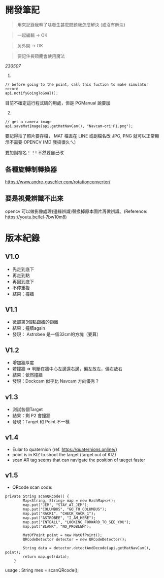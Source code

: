 # 開發筆記

> 用來記錄我幹了啥發生甚麼問題我怎麼解決 (或沒有解決)

> 一起編輯 -> OK

> 另外開 -> OK

> 要記住長頸鹿會使用魔法

*230507*

1.
```
// before going to the point, call this fuction to make simulator record
api.notifyGoingToGoal();
```
目前不確定這行程式碼的用處，但是 PGManual 說要加

2.
```
// get a camera image
api.saveMatImage(api.getMatNavCam(), "Navcam-ori:P1.png");
```
要記得拍了照片要存檔， MAT 檔丟在 LINE 或副檔名改 JPG, PNG 就可以正常顯示不需要 OPENCV (MD 我搞很久ㄟ)

要加副檔名！！! 不然要自己改

## 各種旋轉制轉換器
https://www.andre-gaschler.com/rotationconverter/

## 要是視覺辨識不出來
opencv 可以做影像處理(邊緣辨識)替換掉原本圖片再做辨識。(Reference: https://youtu.be/Iel-7bw10m8)

# 版本紀錄

## V1.0

- 先走到底下
- 再走到點
- 再回到底下
- 不停重複
- 結果：撞牆

## V1.1

- 微調第3個點跟牆的距離
- 結果：撞牆again
- 發現： Astrobee 是一個32cm的方塊（要算）

## V1.2

- 增加牆厚度
- 若撞牆 => 判斷在牆中心左邊還右邊，偏左放左，偏右放右
- 結果：依然撞牆
- 發現：Dockcam 似乎比 Navcam 方向優秀？


## v1.3
- 測試各個Target
- 結果：剩 P2 會撞牆
- 發現：Target 和 Point 不一樣

## v1.4
- Eular to quaternion (ref. https://quaternions.online/)
- point is in KIZ to shoot the target (target out of KIZ)
-  scan AR tag seems that can navigate the position of taeget faster


## v1.5
- QRcode scan code:
```
private String scanQRcode() {
        Map<String, String> map = new HashMap<>();
        map.put("JEM", "STAY_AT_JEM");
        map.put("COLUMBUS", "GO_TO_COLUMBUS");
        map.put("RACK1", "CHECK_RACK_1");
        map.put("ASTROBEE", "I_AM_HERE");
        map.put("INTBALL", "LOOKING_FORWARD_TO_SEE_YOU");
        map.put("BLANK", "NO_PROBLEM");

        MatOfPoint point = new MatOfPoint();
        QRCodeDetector detector = new QRCodeDetector();

        String data = detector.detectAndDecode(api.getMatNavCam(), point);
        return map.get(data);
    }
```
usage : String mes = scanQRcode();

